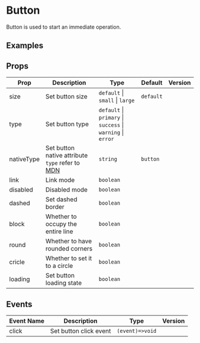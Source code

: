 # Button

Button is used to start an immediate operation.


## Examples

<div class="flex flex-col gap-4">

<demo-box src="/button/demos/basic.vue" />

<demo-box src="/button/demos/size.vue" />

<demo-box src="/button/demos/link.vue" />

<demo-box src="/button/demos/disabled.vue" />

<demo-box src="/button/demos/block.vue" />

<demo-box src="/button/demos/round.vue" />

<demo-box src="/button/demos/circle.vue" />
</div>


## Props

| Prop | Description | Type | Default | Version |
|------| ------------ | --------------------------- | ------ | ---- |
| size | Set button size | `default` \| `small` \| `large` |   `default`     |      |
| type | Set button type | `default` \| `primary`  \| `success` \| `warning` \| `error` |  |      |
| nativeType | Set button native attribute `type` refer to [MDN](https://developer.mozilla.org/en-US/docs/Web/HTML/Element/button#attr-type) | `string` | `button` |      |
| link | Link mode | `boolean` |        |      |
| disabled | Disabled mode | `boolean` |        |      |
| dashed | Set dashed border | `boolean` |        |      |
| block | Whether to occupy the entire line | `boolean` |        |      |
| round | Whether to have rounded corners | `boolean` |        |      |
| cricle | Whether to set it to a circle | `boolean` |        |      |
| loading | Set button loading state | `boolean` | | |
## Events

| Event Name | Description | Type | Version |
| -------- | ------------------ | --------------- | ---- |
| click    | Set button click event | `(event)=>void` |      |
